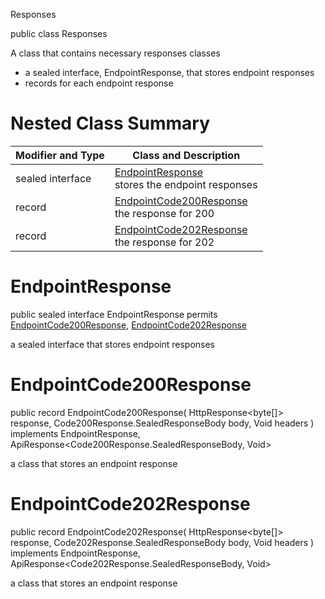  Responses

public class Responses

A class that contains necessary responses classes
- a sealed interface, EndpointResponse, that stores endpoint responses
- records for each endpoint response

# Nested Class Summary
| Modifier and Type | Class and Description |
| ----------------- | --------------------- |
| sealed interface | [EndpointResponse](#endpointresponse)<br> stores the endpoint responses |
| record | [EndpointCode200Response](#endpointcode200response)<br> the response for 200 |
| record | [EndpointCode202Response](#endpointcode202response)<br> the response for 202 |

# EndpointResponse
public sealed interface EndpointResponse permits<br>
[EndpointCode200Response](#endpointcode200response),
[EndpointCode202Response](#endpointcode202response)

a sealed interface that stores endpoint responses

# EndpointCode200Response
public record EndpointCode200Response(
    HttpResponse<byte[]> response,
    Code200Response.SealedResponseBody body,
    Void headers
) implements EndpointResponse, ApiResponse<Code200Response.SealedResponseBody, Void><br>

a class that stores an endpoint response

# EndpointCode202Response
public record EndpointCode202Response(
    HttpResponse<byte[]> response,
    Code202Response.SealedResponseBody body,
    Void headers
) implements EndpointResponse, ApiResponse<Code202Response.SealedResponseBody, Void><br>

a class that stores an endpoint response

